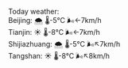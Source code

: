 Today weather:  
Beijing: 🌨  🌡️-5°C 🌬️←7km/h  
Tianjin: ☀️   🌡️-8°C 🌬️←7km/h  
Shijiazhuang: 🌨  🌡️-5°C 🌬️↖7km/h  
Tangshan: ☀️   🌡️-8°C 🌬️↖8km/h  

